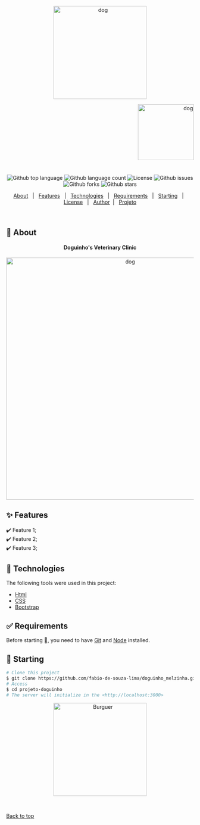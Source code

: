

<p align="center">
   <img src="https://media.giphy.com/media/VgBXNIOr5YQfanb2dK/giphy.gif" alt="dog" width="250"/>
</p>

<p align="right">
   <img src="https://media.giphy.com/media/8M258MM4LKAqA/giphy.gif" alt="dog" width="150"/>
</p>




<h1 align="center"></h1>

<p align="center">
  <img alt="Github top language" src="https://img.shields.io/github/languages/top/fabio_de-souza-lima/projeto-doguinho?color=008B8B">

  <img alt="Github language count" src="https://img.shields.io/github/languages/count/fabio_de-souza-lima/projeto-doguinho?color=008B8B">
<!-- 
  <img alt="Repository size" src=" -->

  <img alt="License" src="https://img.shields.io/github/license/fabio_de-souza-lima/projeto-doguinho?color=008B8B">

   <img alt="Github issues" src="https://img.shields.io/github/issues/fabio_de-souza-lima/projeto-doguinho?color=008B8B" /> 

   <img alt="Github forks" src="https://img.shields.io/github/forks/fabio_de-souza-lima/projeto-doguinho?color=008B8B" /> 

   <img alt="Github stars" src="https://img.shields.io/github/stars/fabio_de-souza-lima/projeto-doguinho?color=008B8B" /> 
</p>


<p align="center">
  <a href="#dart-about">About</a> &#xa0; | &#xa0; 
  <a href="#sparkles-features">Features</a> &#xa0; | &#xa0;
  <a href="#rocket-technologies">Technologies</a> &#xa0; | &#xa0;
  <a href="#white_check_mark-requirements">Requirements</a> &#xa0; | &#xa0;
  <a href="#checkered_flag-starting">Starting</a> &#xa0; | &#xa0;
  <a href="#memo-license">License</a> &#xa0; | &#xa0;
  <a href="https://github.com/fabio-de-souza-lima" target="_blank">Author</a>&#xa0; | &#xa0
  <a href="https://candid-pasca-bb5390.netlify.app/" target="_blank" rel="noopener noreferrer">Projeto</a>
</p>

<br>

## :dart: About ##


<h4 align="center"> Doguinho's Veterinary Clinic </h4>

<p align="center">
   <img src="https://media.giphy.com/media/ur0CxyUHaCubiVFHrd/giphy.gif" alt="dog" width="650"/>
</p>


## :sparkles: Features ##

:heavy_check_mark: Feature 1;\
:heavy_check_mark: Feature 2;\
:heavy_check_mark: Feature 3;

## :rocket: Technologies ##

The following tools were used in this project:


- [Html](https://developer.mozilla.org/pt-BR/docs/Web/HTML/Element/html/)  
- [CSS](https://developer.mozilla.org/pt-BR/docs/Web/CSS)  
- [Bootstrap](https://getbootstrap.com/)



## :white_check_mark: Requirements ##

Before starting :checkered_flag:, you need to have [Git](https://git-scm.com) and [Node](https://nodejs.org/en/) installed.

## :checkered_flag: Starting ##

```bash
# Clone this project
$ git clone https://github.com/fabio-de-souza-lima/doguinho_melzinha.git
# Access
$ cd projeto-doguinho
# The server will initialize in the <http://localhost:3000>
```








<p align="center">
   <img src="https://media.giphy.com/media/a9PSJAm4wV6WICFKtb/giphy.gif" alt="Burguer" width="250"/>
</p>

&#xa0;

<a href="#top">Back to top </a>
